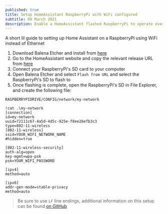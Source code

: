 ```yaml
---
published: true
title: Setup HomeAssistant RaspberryPi with WiFi configured
subtitle: 09 March 2021
description: Enable a HomeAssistant flashed RaspberryPi to operate over WiFi using config files
---
```


A short lil guide to setting up Home Assistant on a RaspberryPi using WiFi instead of Ethernet

1. Download Balena Etcher and install from [here](https://www.balena.io/etcher/)
2. Go to the HomeAssistant website and copy the relevant release URL from [here](https://github.com/home-assistant/operating-system/releases/download/5.12/hassos_rpi3-64-5.12.img.xz)
3. Connect your RaspberryPi's SD card to your computer
4. Open Balena Etcher and select `Flash from URL` and select the RaspberryPi's SD to flash to
5. Once flashing is complete, open the RaspberryPi's SD in File Explorer, and create the following file:

`RASPBERRYPIDRIVE/CONFIG/network/my-network`

```
!cat .\my-network
[connection]
id=my-network
uuid=72111c67-4a5d-4d5c-925e-f8ee26efb3c3
type=802-11-wireless
[802-11-wireless]
ssid=YOUR_WIFI_NETWORK_NAME
#hidden=true

[802-11-wireless-security]
auth-alg=open
key-mgmt=wpa-psk
psk=YOUR_WIFI_PASSWORD

[ipv4]
method=auto

[ipv6]
addr-gen-mode=stable-privacy
method=auto
```

> Be sure to use `LF` line endings, additional information on this setup can be found [on GitHub](https://github.com/home-assistant/operating-system/blob/dev/Documentation/network.md)

